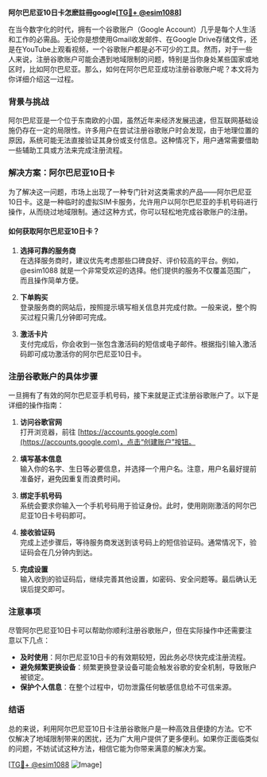 **阿尔巴尼亚10日卡怎麽註冊google[[TG💪+ @esim1088](https://t.me/s/esim1088)]**

在当今数字化的时代，拥有一个谷歌账户（Google Account）几乎是每个人生活和工作的必需品。无论你是想使用Gmail收发邮件、在Google Drive存储文件，还是在YouTube上观看视频，一个谷歌账户都是必不可少的工具。然而，对于一些人来说，注册谷歌账户可能会遇到地域限制的问题，特别是当你身处某些国家或地区时，比如阿尔巴尼亚。那么，如何在阿尔巴尼亚成功注册谷歌账户呢？本文将为你详细介绍这一过程。

### 背景与挑战

阿尔巴尼亚是一个位于东南欧的小国，虽然近年来经济发展迅速，但互联网基础设施仍存在一定的局限性。许多用户在尝试注册谷歌账户时会发现，由于地理位置的原因，系统可能无法直接验证其身份或支付信息。这种情况下，用户通常需要借助一些辅助工具或方法来完成注册流程。

### 解决方案：阿尔巴尼亚10日卡

为了解决这一问题，市场上出现了一种专门针对这类需求的产品——阿尔巴尼亚10日卡。这是一种临时的虚拟SIM卡服务，允许用户以阿尔巴尼亚的手机号码进行操作，从而绕过地域限制。通过这种方式，你可以轻松地完成谷歌账户的注册。

#### 如何获取阿尔巴尼亚10日卡？

1. **选择可靠的服务商**  
   在选择服务商时，建议优先考虑那些口碑良好、评价较高的平台。例如，@esim1088 就是一个非常受欢迎的选择。他们提供的服务不仅覆盖范围广，而且操作简单方便。

2. **下单购买**  
   登录服务商的网站后，按照提示填写相关信息并完成付款。一般来说，整个购买过程只需几分钟即可完成。

3. **激活卡片**  
   支付完成后，你会收到一张包含激活码的短信或电子邮件。根据指引输入激活码即可成功激活你的阿尔巴尼亚10日卡。

### 注册谷歌账户的具体步骤

一旦拥有了有效的阿尔巴尼亚手机号码，接下来就是正式注册谷歌账户了。以下是详细的操作指南：

1. **访问谷歌官网**  
   打开浏览器，前往 [https://accounts.google.com](https://accounts.google.com)，点击“创建账户”按钮。

2. **填写基本信息**  
   输入你的名字、生日等必要信息，并选择一个用户名。注意，用户名最好提前准备好，避免因重复而浪费时间。

3. **绑定手机号码**  
   系统会要求你输入一个手机号码用于验证身份。此时，使用刚刚激活的阿尔巴尼亚10日卡号码即可。

4. **接收验证码**  
   完成上述步骤后，等待服务商发送到该号码上的短信验证码。通常情况下，验证码会在几分钟内到达。

5. **完成设置**  
   输入收到的验证码后，继续完善其他设置，如密码、安全问题等。最后确认无误后提交即可。

### 注意事项

尽管阿尔巴尼亚10日卡可以帮助你顺利注册谷歌账户，但在实际操作中还需要注意以下几点：

- **及时使用**：阿尔巴尼亚10日卡的有效期较短，因此务必尽快完成注册流程。
- **避免频繁更换设备**：频繁更换登录设备可能会触发谷歌的安全机制，导致账户被锁定。
- **保护个人信息**：在整个过程中，切勿泄露任何敏感信息给不可信来源。

### 结语

总的来说，利用阿尔巴尼亚10日卡注册谷歌账户是一种高效且便捷的方法。它不仅解决了地域限制带来的困扰，还为广大用户提供了更多便利。如果你正面临类似的问题，不妨试试这种方法，相信它能为你带来满意的解决方案。

[[TG💪+ @esim1088](https://t.me/s/esim1088) ![Image](https://i.postimg.cc/4NQfJmqS/Snipaste-2025-05-13-00-14-12.png)]